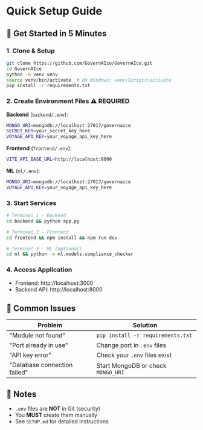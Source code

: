 # Quick Setup Guide

## 🚀 Get Started in 5 Minutes

### 1. Clone & Setup
```bash
git clone https://github.com/GovernAIce/GovernAIce.git
cd GovernAIce
python -m venv venv
source venv/bin/activate  # On Windows: venv\Scripts\activate
pip install -r requirements.txt
```

### 2. Create Environment Files ⚠️ **REQUIRED**

**Backend** (`backend/.env`):
```bash
MONGO_URI=mongodb://localhost:27017/governaice
SECRET_KEY=your_secret_key_here
VOYAGE_API_KEY=your_voyage_api_key_here
```

**Frontend** (`frontend/.env`):
```bash
VITE_API_BASE_URL=http://localhost:8000
```

**ML** (`ml/.env`):
```bash
MONGO_URI=mongodb://localhost:27017/governaice
VOYAGE_API_KEY=your_voyage_api_key_here
```

### 3. Start Services
```bash
# Terminal 1 - Backend
cd backend && python app.py

# Terminal 2 - Frontend  
cd frontend && npm install && npm run dev

# Terminal 3 - ML (optional)
cd ml && python -m ml.models.compliance_checker
```

### 4. Access Application
- Frontend: http://localhost:3000
- Backend API: http://localhost:8000

## 🔧 Common Issues

| Problem | Solution |
|---------|----------|
| "Module not found" | `pip install -r requirements.txt` |
| "Port already in use" | Change port in `.env` files |
| "API key error" | Check your `.env` files exist |
| "Database connection failed" | Start MongoDB or check `MONGO_URI` |

## 📝 Notes
- `.env` files are **NOT** in Git (security)
- You **MUST** create them manually
- See `SETUP.md` for detailed instructions 
